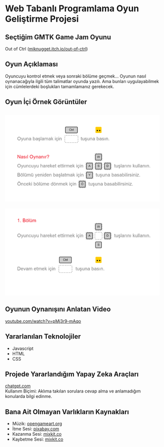 # Web Tabanlı Programlama Oyun Geliştirme Projesi

## Seçtiğim GMTK Game Jam Oyunu
Out of Ctrl ([miknugget.itch.io/out-of-ctrl](https://miknugget.itch.io/out-of-ctrl))

## Oyun Açıklaması
Oyuncuyu kontrol etmek veya sonraki bölüme geçmek... Oyunun nasıl oynanacağıyla ilgili tüm talimatlar oyunda yazılı. Ama bunları uygulayabilmek için cümlelerdeki boşlukları tamamlamanız gerekecek.

## Oyun İçi Örnek Görüntüler
![Görüntü 1](goruntu/goruntu1.png)
---
![Görüntü 2](goruntu/goruntu2.png)

## Oyunun Oynanışını Anlatan Video
[youtube.com/watch?v=pMj3r9-mAqo](https://youtube.com/watch?v=pMj3r9-mAqo)

## Yararlanılan Teknolojiler
- Javascript
- HTML
- CSS

## Projede Yararlandığım Yapay Zeka Araçları
[chatgpt.com](https://chatgpt.com)  
Kullanım Biçimi: Aklıma takılan sorulara cevap alma ve anlamadığım konularda bilgi edinme.

## Bana Ait Olmayan Varlıkların Kaynakları
- Müzik: [opengameart.org](https://opengameart.org)
- İtme Sesi: [pixabay.com](https://pixabay.com)
- Kazanma Sesi: [mixkit.co](https://mixkit.co)
- Kaybetme Sesi: [mixkit.co](https://mixkit.co)
